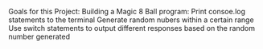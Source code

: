  Goals for this Project:
 Building a Magic 8 Ball program:
 Print consoe.log statements to the terminal
 Generate random nubers within a certain range
 Use switch statements to output different responses based on the random number generated
